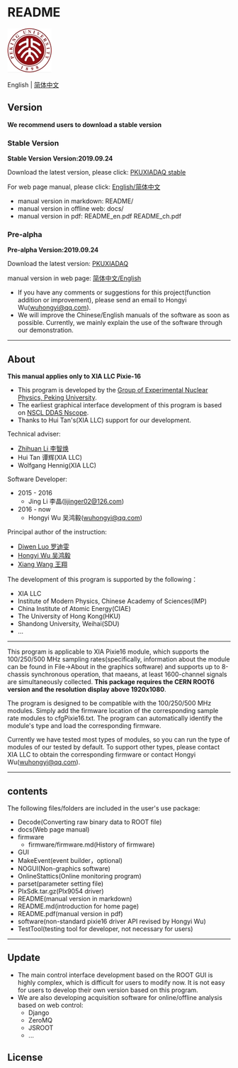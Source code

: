 <!-- README.md --- 
;; 
;; Description: 
;; Author: Hongyi Wu(吴鸿毅)
;; Email: wuhongyi@qq.com 
;; Created: 六 6月 18 13:37:42 2016 (+0800)
;; Last-Updated: 二 9月 24 16:49:48 2019 (+0800)
;;           By: Hongyi Wu(吴鸿毅)
;;     Update #: 132
;; URL: http://wuhongyi.cn -->

# README

<!-- toc -->

![PKU logo](pkulogo100.jpg)

English | [简体中文](https://github.com/wuhongyi/PKUXIADAQ/blob/master/README_zh.md)

<!-- English | [简体中文](https://github.com/pkuNucExp/PKUXIADAQ/blob/master/README_zh.md) -->

## Version

**We recommend users to download a stable version**

### Stable Version

**Stable Version Version:2019.09.24**  

Download the latest version, please click:  [PKUXIADAQ stable](https://github.com/pkuNucExp/PKUXIADAQ)

For web page manual, please click:  [English/简体中文](https://pkunucexp.github.io/PKUXIADAQ/)

- manual version in markdown: README/  
- manual version in offline web: docs/  
- manual version in pdf: README_en.pdf  README_ch.pdf  


### Pre-alpha

**Pre-alpha Version:2019.09.24**  

Download the latest version:  [PKUXIADAQ](https://github.com/wuhongyi/PKUXIADAQ)

manual version in web page:  [简体中文/English](http://wuhongyi.cn/PKUXIADAQ/)


- If you have any comments or suggestions for this project(function addition or improvement), please send an email to Hongyi Wu(wuhongyi@qq.com). 
- We will improve the Chinese/English manuals of the software as soon as possible. Currently, we mainly explain the use of the software through our demonstration. 


----

## About

**This manual applies only to XIA LLC Pixie-16**

- This program is developed by the [Group of Experimental Nuclear Physics, Peking University](https://github.com/pkuNucExp).
- The earliest graphical interface development of this program is based on [NSCL DDAS Nscope](http://docs.nscl.msu.edu/daq/newsite/ddas-1.1/nscope.html). 
- Thanks to Hui Tan's(XIA LLC) support for our development.


Technical adviser:
- [Zhihuan Li 李智焕](https://github.com/zhihuanli)
- Hui Tan 谭辉(XIA LLC)
- Wolfgang Hennig(XIA LLC)

Software Developer:
- 2015 - 2016
	- Jing Li 李晶(lijinger02@126.com) 
- 2016 - now
	- Hongyi Wu 吴鸿毅(wuhongyi@qq.com) 

Principal author of the instruction:
- [Diwen Luo 罗迪雯](https://github.com/luodiwen)
- [Hongyi Wu 吴鸿毅](https://github.com/wuhongyi)
- [Xiang Wang 王翔](https://github.com/wangxianggit)


The development of this program is supported by the following：
- XIA LLC
- Institute of Modern Physics, Chinese Academy of Sciences(IMP)
- China Institute of Atomic Energy(CIAE)
- The University of Hong Kong(HKU)
- Shandong University, Weihai(SDU)
- ...

----

This program is applicable to XIA Pixie16 module, which supports the 100/250/500 MHz sampling rates(specifically, information about the module can be found in File->About in the graphics software) and supports up to 8-chassis synchronous operation, that maeans, at least 1600-channel signals are simultaneously collected. **This package requires the CERN ROOT6 version and the resolution display above 1920x1080**.

The program is designed to be compatible with the 100/250/500 MHz modules. Simply add the firmware location of the corresponding sample rate modules to cfgPixie16.txt. The program can automatically identify the module's type and load the corresponding firmware.

Currently we have tested most types of modules, so you can run the type of modules of our tested by default. To support other types, please contact XIA LLC to obtain the corresponding firmware or contact Hongyi Wu(wuhongyi@qq.com).

----

## contents

The following files/folders are included in the user's use package:

- Decode(Converting raw binary data to ROOT file)
- docs(Web page manual)
- firmware
	- firmware/firmware.md(History of firmware)
- GUI
- MakeEvent(event builder，optional)
- NOGUI(Non-graphics software)
- OnlineStattics(Online monitoring program)
- parset(parameter setting file)
- PlxSdk.tar.gz(Plx9054 driver)
- README(manual version in markdown)
- README.md(introduction for home page)
- README.pdf(manual version in pdf)
- software(non-standard pixie16 driver API revised by Hongyi Wu)
- TestTool(testing tool for developer, not necessary for users)

----

## Update

- The main control interface development based on the ROOT GUI is highly complex, which is difficult for users to modify now. It is not easy for users to develop their own version based on this program. 
- We are also developing acquisition software  for online/offline analysis based on web control:
	- Django
	- ZeroMQ
	- JSROOT
	- ...

## License





<!-- README.md ends here -->
